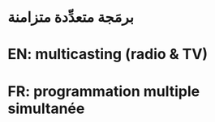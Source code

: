 # برمَجة متعدِّدة متزامنة

# EN: multicasting (radio & TV)

# FR: programmation multiple simultanée
